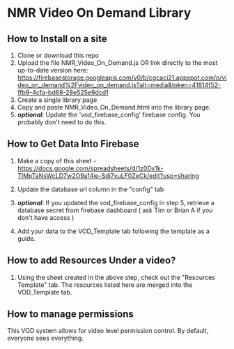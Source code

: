# NMR Video On Demand Library

## How to Install on a site

1) Clone or download this repo
2) Upload the file NMR_Video_On_Demand.js  OR  link directly to the most up-to-date version here:
https://firebasestorage.googleapis.com/v0/b/cgcaci21.appspot.com/o/video_on_demand%2Fvideo_on_demand.js?alt=media&token=41814f52-ffb9-4cfa-bd68-28e525e9dcd1
3) Create a single library page
4) Copy and paste NMR_Video_On_Demand.html  into the library page.
5) <i><strong>optional</strong></i>: Update the 'vod_firebase_config' firebase config. You probably don't need to do this.


## How to Get Data Into Firebase
1) Make a copy of this sheet - 
https://docs.google.com/spreadsheets/d/1z0Dx1k-TlMpTaNsWcLD7w2O9a14ie-Sdj7xuLF0ZeCk/edit?usp=sharing

2) Update the database url column in the "config" tab
3) <i><strong>optional</strong></i>: If you updated the vod_firebase_config in step 5, retrieve a database secret from firebase dashboard ( ask Tim or Brian A if you don't have access )
3) Add your data to the VOD_Template tab following the template as a guide.


## How to add Resources Under a video?
1) Using the sheet created in the above step, check out the "Resources Template" tab.  The resources listed here are merged into the VOD_Template tab.


## How to manage permissions
This VOD system allows for video level permission control.
By default, everyone sees everything.  
